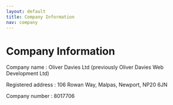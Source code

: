```yaml
---
layout: default
title: Company Information
nav: company
---
```

# Company Information

Company name
: Oliver Davies Ltd (previously Oliver Davies Web Development Ltd)

Registered address
: 106 Rowan Way, Malpas, Newport, NP20 6JN

Company number
: 8017706
